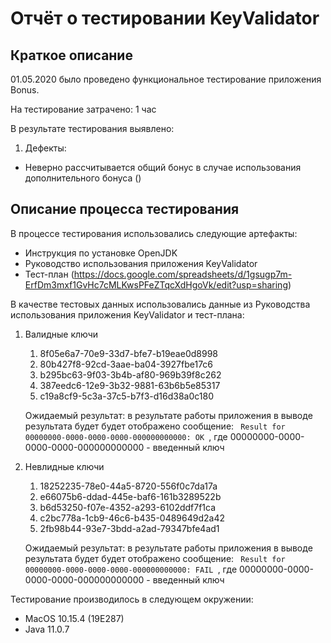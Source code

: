 # Отчёт о тестировании KeyValidator

## Краткое описание

01.05.2020 было проведено функциональное тестирование приложения Bonus.

На тестирование затрачено: 1 час

В результате тестирования выявлено:
1. Дефекты:
* Неверно рассчитывается общий бонус в случае использования дополнительного бонуса ()

## Описание процесса тестирования

В процессе тестирования использовались следующие артефакты:
* Инструкция по установке OpenJDK
* Руководство использования приложения KeyValidator
* Тест-план (https://docs.google.com/spreadsheets/d/1gsugp7m-ErfDm3mxf1GvHc7cMLKwsPFeZTqcXdHgoVk/edit?usp=sharing)

В качестве тестовых данных использовались данные из Руководства использования приложения KeyValidator и тест-плана:
1. Валидные ключи   
    1. 8f05e6a7-70e9-33d7-bfe7-b19eae0d8998
    1. 80b427f8-92cd-3aae-ba04-3927fbe17c6
    1. b295bc63-9f03-3b4b-af80-969b39f8c262
    1. 387eedc6-12e9-3b32-9881-63b6b5e85317
    1. c19a8cf9-5c3a-37c5-b7f3-d16d38a0c180
    
    Ожидаемый результат: в результате работы приложения в выводе результата будет будет отображено сообщение:
  <code> Result for 00000000-0000-0000-0000-000000000000: OK </code>, где 00000000-0000-0000-0000-000000000000 - введенный ключ
  
2. Невлидные ключи   
    1. 18252235-78e0-44a5-8720-556f0c7da17a
    1. e66075b6-ddad-445e-baf6-161b3289522b
    1. b6d53250-f07e-4352-a293-6102ddf7f1ca
    1. c2bc778a-1cb9-46c6-b435-0489649d2a42
    1. 2fb98b44-93e7-3bdd-a2ad-79347bfe4ad1

    Ожидаемый результат: в результате работы приложения в выводе результата будет будет отображено сообщение:
     <code> Result for 00000000-0000-0000-0000-000000000000: FAIL </code>, где 00000000-0000-0000-0000-000000000000 - введенный ключ

Тестирование производилось в следующем окружении:
* MacOS 10.15.4 (19E287)
* Java 11.0.7

